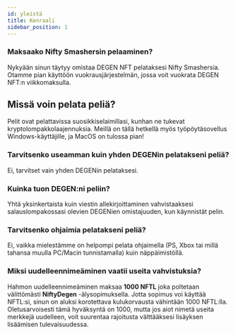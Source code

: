 ```yaml
---
id: yleistä
title: Kenraali
sidebar_position: 1
---
```


### **Maksaako Nifty Smashersin pelaaminen?**

Nykyään sinun täytyy omistaa DEGEN NFT pelataksesi Nifty Smashersia. Otamme pian käyttöön vuokrausjärjestelmän, jossa voit vuokrata DEGEN NFT:n viikkomaksulla.

## Missä voin pelata peliä?

Pelit ovat pelattavissa suosikkiselaimillasi, kunhan ne tukevat kryptolompakkolaajennuksia. Meillä on tällä hetkellä myös työpöytäsovellus Windows-käyttäjille, ja MacOS on tulossa pian!

### **Tarvitsenko useamman kuin yhden DEGENin pelatakseni peliä?**

Ei, tarvitset vain yhden DEGENin pelataksesi.

### Kuinka tuon DEGEN:ni peliin?

Yhtä yksinkertaista kuin viestin allekirjoittaminen vahvistaaksesi salauslompakossasi olevien DEGENien omistajuuden, kun käynnistät pelin.

### **Tarvitsenko ohjaimia pelatakseni peliä?**
Ei, vaikka mielestämme on helpompi pelata ohjaimella (PS, Xbox tai millä tahansa muulla PC/Macin tunnistamalla) kuin näppäimistöllä.

### Miksi uudelleennimeäminen vaatii useita vahvistuksia?

Hahmon uudelleennimeäminen maksaa **1000 NFTL** joka poltetaan välittömästi **NiftyDegen** -älysopimuksella. Jotta sopimus voi käyttää NFTL:si, sinun on aluksi korotettava kulukorvausta vähintään 1000 NFTL:lla. Oletusarvoisesti tämä hyväksyntä on 1000, mutta jos aiot nimetä useita merkkejä uudelleen, voit suurentaa rajoitusta välttääksesi lisäyksen lisäämisen tulevaisuudessa.
